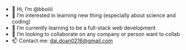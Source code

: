 - 👋 Hi, I’m @bboiiii
- 👀 I’m interested in learning new thing (especially about science and coding)
- 🌱 I’m currently learning to be a full-stack web development
- 💞️ I’m looking to collaborate on any company or person want to collab
- 📫 Contact me: dai.doan0216@gmail.com

<!---
bboiiii/bboiiii is a ✨ special ✨ repository because its `README.md` (this file) appears on your GitHub profile.
You can click the Preview link to take a look at your changes.
--->
